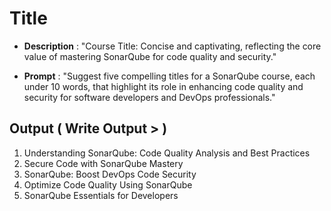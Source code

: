 # Title

- **Description** : "Course Title: Concise and captivating, reflecting the core value of mastering SonarQube for code quality and security."

- **Prompt** : "Suggest five compelling titles for a SonarQube course, each under 10 words, that highlight its role in enhancing code quality and security for software developers and DevOps professionals."

## Output ( Write Output > )

1. Understanding SonarQube: Code Quality Analysis and Best Practices
2. Secure Code with SonarQube Mastery  
3. SonarQube: Boost DevOps Code Security  
4. Optimize Code Quality Using SonarQube  
5. SonarQube Essentials for Developers

